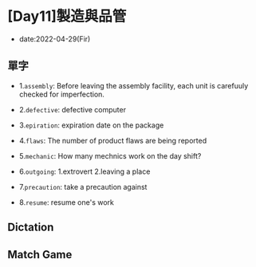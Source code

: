 # [Day11]製造與品管

* date:2022-04-29(Fir)

## 單字

* 1.`assembly`: Before leaving the assembly facility, each unit is carefuuly checked for imperfection.

* 2.`defective`: defective computer

* 3.`epiration`: expiration date on the package

* 4.`flaws`: The number of product flaws are being reported

* 5.`mechanic`: How many mechnics work on the day shift?

* 6.`outgoing`: 1.extrovert 2.leaving a place
* 7.`precaution`: take a precaution against
* 8.`resume`: resume one's work

## Dictation

## Match Game
